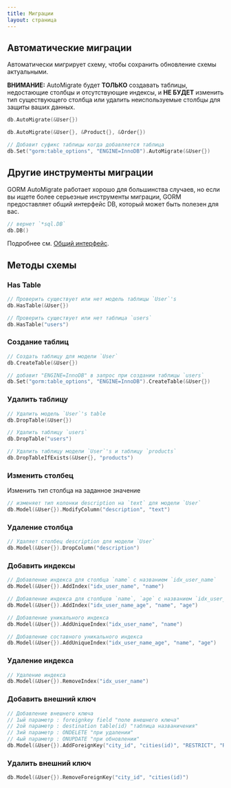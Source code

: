 ```yaml
---
title: Миграции
layout: страница
---
```

## Автоматические миграции

Автоматически мигрирует схему, чтобы сохранить обновление схемы актуальными.

**ВНИМАНИЕ:** AutoMigrate будет **ТОЛЬКО** создавать таблицы, недостающие столбцы и отсутствующие индексы, и **НЕ БУДЕТ** изменить тип существующего столбца или удалить неиспользуемые столбцы для защиты ваших данных.

```go
db.AutoMigrate(&User{})

db.AutoMigrate(&User{}, &Product{}, &Order{})

// Добавит суфикс таблицы когда добавляется таблица
db.Set("gorm:table_options", "ENGINE=InnoDB").AutoMigrate(&User{})
```

## Другие инструменты миграции

GORM AutoMigrate работает хорошо для большинства случаев, но если вы ищете более серьезные инструменты миграции, GORM предоставляет общий интерфейс DB, который может быть полезен для вас.

```go
// вернет `*sql.DB`
db.DB()
```

Подробнее см. [Общий интерфейс](/docs/generic_interface.html).

## Методы схемы

### Has Table

```go
// Проверить существует или нет модель таблицы `User`'s
db.HasTable(&User{})

// Проверить существует или нет таблица `users`
db.HasTable("users")
```

### Создание таблиц

```go
// Создать таблицу для модели `User`
db.CreateTable(&User{})

// добавит "ENGINE=InnoDB" в запрос при создании таблицы `users`
db.Set("gorm:table_options", "ENGINE=InnoDB").CreateTable(&User{})
```

### Удалить таблицу

```go
// Удалить модель `User`'s table
db.DropTable(&User{})

// Удалить таблицу `users`
db.DropTable("users")

// Удалить таблицу модели `User`'s и таблицу `products`
db.DropTableIfExists(&User{}, "products")
```

### Изменить столбец

Изменить тип столбца на заданное значение

```go
// изменяет тип колонки description на `text` для модели `User`
db.Model(&User{}).ModifyColumn("description", "text")
```

### Удаление столбца

```go
// Удаляет столбец description для модели `User`
db.Model(&User{}).DropColumn("description")
```

### Добавить индексы

```go
// Добавление индекса для столбца `name` с названием `idx_user_name`
db.Model(&User{}).AddIndex("idx_user_name", "name")

// Добавление индекса для столбцов `name`, `age` с названием `idx_user_name_age`
db.Model(&User{}).AddIndex("idx_user_name_age", "name", "age")

// Добавление уникального индекса
db.Model(&User{}).AddUniqueIndex("idx_user_name", "name")

// Добавление составного уникального индекса
db.Model(&User{}).AddUniqueIndex("idx_user_name_age", "name", "age")
```

### Удаление индекса

```go
// Удаление индекса
db.Model(&User{}).RemoveIndex("idx_user_name")
```

### Добавить внешний ключ

```go
// Добавление внешнего ключа
// 1ый параметр : foreignkey field "поле внешнего ключа"
// 2ой параметр : destination table(id) "таблица названичения"
// 3ий параметр : ONDELETE "при удалении"
// 4ый параметр : ONUPDATE "при обновлении"
db.Model(&User{}).AddForeignKey("city_id", "cities(id)", "RESTRICT", "RESTRICT")
```

### Удалить внешний ключ

```go
db.Model(&User{}).RemoveForeignKey("city_id", "cities(id)")
```